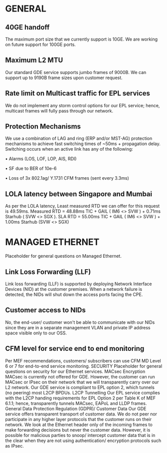 # GENERAL

## 40GE handoff
The maximum port size that we currently support is 10GE. We are working on future support for 100GE ports.

## Maximum L2 MTU	
Our standard GDE service supports jumbo frames of 9000B. We can support up to 9190B frame sizes upon customer request.

## Rate limit on Multicast traffic for EPL services
We do not implement any storm control options for our EPL service; hence, multicast frames will fully pass through our network.

## Protection Mechanisms	
We use a combination of LAG and ring (ERP and/or MST-AG) protection mechanisms to achieve fast switching times of ~50ms + propagation delay. Switching occurs when an active link has any of the following:

  •	Alarms (LOS, LOF, LOP, AIS, RDI)


  •	SF due to BER of 10e-6


  •	Loss of 3x 802.1ag/ Y.1731 CFM frames (sent every 3.3ms)

## LOLA latency between Singapore and Mumbai
As per the LOLA latency, Least measured RTD we can offer for this request is 49.59ms.
Measured RTD = 48.88ms TIC + GAIL ( IM6 <> SVW ) + 0.71ms Starhub ( SVW <> SGX ).
SLA RTD             = 55.00ms TIC + GAIL ( IM6 <> SVW ) + 1.00ms Starhub (SVW <> SGX)

# MANAGED ETHERNET
Placeholder for general questions on Managed Ethernet.

## Link Loss Forwarding (LLF)
Link loss forwarding (LLF) is supported by deploying Network Interface Devices (NID) at the customer premises. When a network failure is detected, the NIDs will shut down the access ports facing the CPE.

## Customer access to NIDs
No, the end-user/ customer won't be able to communicate with our NIDs since they are in a separate management VLAN and private IP address space visible only to our OSS.

## CFM level for service end to end monitoring
Per MEF recommendations, customers/ subscribers can use CFM MD Level 6 or 7 for end-to-end service monitoring.
SECURITY
Placeholder for general questions on security for our Ethernet services.
MACsec Encryption
MACsec is currently not offered for GDE. However, the customer can run MACsec or IPsec on their network that we will transparently carry over our L2 network. Our GDE service is compliant to EPL option 2, which tunnels (no peering) most L2CP BPDUs.
L2CP Tunnelling
Our EPL service complies with the L2CP handing requirements for EPL Option 2 per Table K of MEF 6.1.1; hence, transparently tunnels MACsec, EAPoL and LLDP frames.
General Data Protection Regulation (GDPR)/ Customer Data
Our GDE service offers transparent transport of customer data. We do not peer nor participate in any higher layer protocols that the customer runs on their network. We look at the Ethernet header only of the incoming frames to make forwarding decisions but never the customer data. However, it is possible for malicious parties to snoop/ intercept customer data that is in the clear when they are not using authentication/ encryption protocols such as IPsec.
